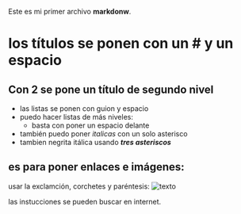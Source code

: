 Este es mi primer archivo **markdonw**.

# los títulos se ponen con un # y un espacio

## Con 2 se pone un título de segundo nivel ##

- las listas se ponen con guion y espacio
- puedo hacer listas de más niveles:
  - basta con poner un espacio delante
- también puedo poner *italicas* con un solo asterisco
- tambien negrita itálica usando ***tres asteriscos***

## es para poner enlaces e imágenes:
usar la exclamción, corchetes y paréntesis:
![texto](https://google.es) 

las instucciones se pueden buscar en internet.
 
